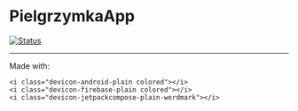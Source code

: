 # PielgrzymkaApp

[![Status](https://img.shields.io/badge/status-w%20trakcie%20tworzenia-orange)]()

---

Made with:
    
    <i class="devicon-android-plain colored"></i>
    <i class="devicon-firebase-plain colored"></i>
    <i class="devicon-jetpackcompose-plain-wordmark"></i>
          
          
          


